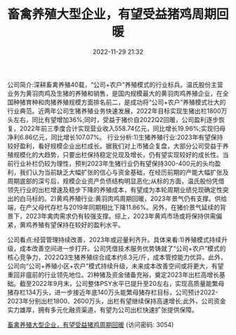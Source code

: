 ﻿---
title: 畜禽养殖大型企业，有望受益猪鸡周期回暖
date: 2022-11-29 21:32
tags:
-  温氏股份
updated: 
---

公司简介:深耕畜禽养殖40载，“公司+农户”养殖模式的行业标兵。温氏股份主营业务为黄羽肉鸡及生猪的养殖和销售，是国内规模最大的黄羽肉鸡养殖企业，在全国种猪育种和肉猪养殖规模方面排名前二，是成功将“公司+农户”养殖模式壮大的行业典范。近两年公司生猪养殖业务快速发展，2022年目标实现生猪出栏1800万头左右，同比有望增加36%;同时，受益于猪价自2022Q2回暖，公司盈利逐步恢复，2022年前三季度合计实现营业收入558.74亿元，同比增长19.96%;实现归母净利6.86亿元，同比增长107.07%。
行业分析:1)生猪养殖行业:2023年有望保持较好盈利，看好规模企业出栏成长。据我们对上市猪企复盘，大部分公司受益于养殖规模化的大趋势，只要出栏保持稳定兑现及增长，仍有望实现较好的成长性。当前行业补栏仍较为理性，预判2023年生猪行业仍有望保持300-400元的头均盈利，我们认为当前缺乏大幅扩张的信心与资金基础，在经历前期的产能大幅扩张及周期底部的深亏后，规模企业资产负债结构明显恶化;从标的方面，温氏股份凭借领先行业的出栏增速及稳步下降的养殖成本，有望成为本轮周期业绩兑现确定性突出的白马标的。2)黄鸡养殖行业:黄羽肉鸡周期回暖，2023年景气仍有支撑。供给端，在产父母代存栏与2019年同期相比下降11.86%。另外，在猪价景气延续的背景下，2023年禽肉需求仍有较强支撑。综上，2023年黄鸡市场或将保持供需偏紧，黄鸡养殖有望保持在较好的盈利水平。
<!-- more -->
公司看点:经营管理持续改善，2023年或迎量利齐升。具体来看:1)养殖模式持续升级，成本改善空间进一步打开。公司凭借技术服务优势铸就了“公司+农户”模式的核心竞争力，2022Q3生猪养殖综合成本约8.3元/斤，成本管控能力优异。此外，公司向“公司+养殖小区+农户”模式持续升级，未来成本改善空间或将更大，有望重回非瘟前的行业领先地位。2)种猪及资金储备充裕，奠定2023年出栏高增长基础。截至2022年9月末，公司整体PSY水平已提升至20左右，实现高质量能繁母猪存栏134万头，进一步接近年底140万头能繁母猪存栏目标，公司预计2022-2023年分别出栏1800、2600万头，出栏有望继续保持高速增长;此外，公司资金实力雄厚，拥有多元化融资渠道，有望为公司出栏快速扩张提供保障。

[畜禽养殖大型企业，有望受益猪鸡周期回暖](https://url12.ctfile.com/f/3948612-735790513-e47ba8?p=3054)
(访问密码: 3054)

